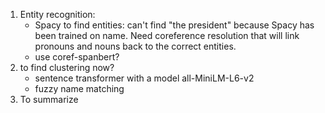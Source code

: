 1. Entity recognition: 
    - Spacy to find entities: can't find "the president" 
    because Spacy has been trained on name. Need coreference resolution that will link pronouns and nouns back to the correct entities.
    - use coref-spanbert?
2. to find clustering now?
    - sentence transformer with a model all-MiniLM-L6-v2
    - fuzzy name matching 
3. To summarize 